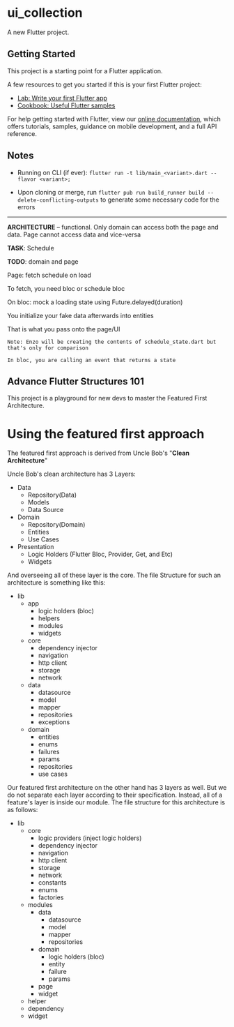 # ui_collection

A new Flutter project.

## Getting Started

This project is a starting point for a Flutter application.

A few resources to get you started if this is your first Flutter project:

- [Lab: Write your first Flutter app](https://flutter.dev/docs/get-started/codelab)
- [Cookbook: Useful Flutter samples](https://flutter.dev/docs/cookbook)

For help getting started with Flutter, view our
[online documentation](https://flutter.dev/docs), which offers tutorials,
samples, guidance on mobile development, and a full API reference.

## Notes

* Running on CLI (if ever): `flutter run -t lib/main_<variant>.dart --flavor <variant>;`

* Upon cloning or merge, run `flutter pub run build_runner build --delete-conflicting-outputs` to generate some necessary code for the errors

---

**ARCHITECTURE** – functional. Only domain can access both the page and data. Page cannot access data and vice-versa

**TASK**: Schedule

**TODO**: domain and page

Page: fetch schedule on load

To fetch, you need bloc or schedule bloc

On bloc: mock a loading state using Future.delayed(duration)

You initialize your fake data afterwards into entities

That is what you pass onto the page/UI

    Note: Enzo will be creating the contents of schedule_state.dart but that's only for comparison

    In bloc, you are calling an event that returns a state
## Advance Flutter Structures 101

This project is a playground for new devs to master the Featured First Architecture.


# Using the featured first approach

The featured first approach is derived from Uncle Bob's "**Clean Architecture**"

Uncle Bob's clean architecture has 3 Layers:
- Data
    - Repository(Data)
    - Models
    - Data Source
- Domain
    - Repository(Domain)
    - Entities
    - Use Cases
- Presentation
    - Logic Holders (Flutter Bloc, Provider, Get, and Etc)
    - Widgets

And overseeing all of these layer is the core. The file Structure for such an architecture is something like this:

- lib
    - app
        - logic holders (bloc)
        - helpers
        - modules
        - widgets
    - core
        - dependency injector
        - navigation
        - http client
        - storage
        - network
    - data
        - datasource
        - model
        - mapper
        - repositories
        - exceptions
    - domain
        - entities
        - enums
        - failures
        - params
        - repositories
        - use cases



Our featured first architecture on the other hand has 3 layers as well. But we do not separate each layer according to their specification. Instead, all of a feature's layer is inside our module. The file structure for this architecture is as follows:

- lib
    - core
        - logic providers (inject logic holders)
        - dependency injector
        - navigation
        - http client
        - storage
        - network
        - constants
        - enums
        - factories
    - modules
        - data
            - datasource
            - model
            - mapper
            - repositories
        - domain
            - logic holders (bloc)
            - entity
            - failure
            - params
        - page
        - widget
    - helper
    - dependency
    - widget


